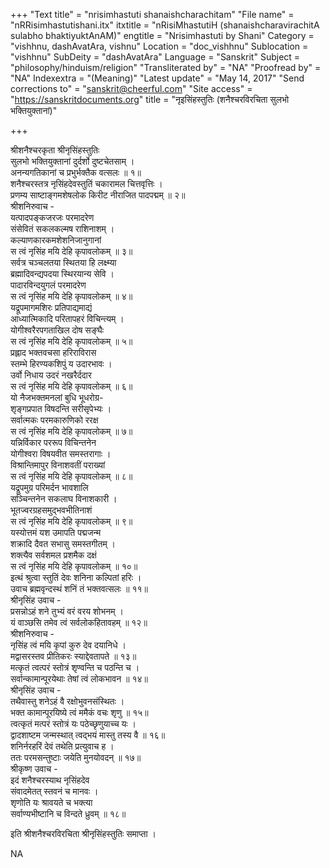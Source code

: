 +++
"Text title" = "nrisimhastuti shanaishcharachitam"
"File name" = "nRRisimhastutishani.itx"
itxtitle = "nRisiMhastutiH (shanaishcharavirachitA sulabho bhaktiyuktAnAM)"
engtitle = "Nrisimhastuti by Shani"
Category = "vishhnu, dashAvatAra, vishnu"
Location = "doc_vishhnu"
Sublocation = "vishhnu"
SubDeity = "dashAvatAra"
Language = "Sanskrit"
Subject = "philosophy/hinduism/religion"
"Transliterated by" = "NA"
"Proofread by" = "NA"
Indexextra = "(Meaning)"
"Latest update" = "May 14, 2017"
"Send corrections to" = "sanskrit@cheerful.com"
"Site access" = "https://sanskritdocuments.org"
title = "नृइसिंहस्तुतिः (शनैश्चरविरचिता सुलभो भक्तियुक्तानां)"

+++
  
 श्रीशनैश्चरकृता श्रीनृसिंहस्तुतिः   
सुलभो भक्तियुक्तानां दुर्दर्शो दुष्टचेतसाम् ।  
अनन्यगतिकानां च प्रभुर्भक्तैक वत्सलः ॥ १॥  
शनैश्चरस्तत्र नृसिंहदेवस्तुतिं चकारामल चित्तवृत्तिः ।  
प्रणम्य साष्टाङ्गमशेषलोक किरीट नीराजित पादपद्मम् ॥ २॥  
श्रीशनिरुवाच -  
यत्पादपङ्कजरजः परमादरेण  
संसेवितं सकलकल्मष राशिनाशम् ।  
कल्याणकारकमशेशनिजानुगानां  
स त्वं नृसिंह मयि देहि कृपावलोकम् ॥ ३॥  
सर्वत्र चञ्चलतया स्थितया हि लक्ष्म्या  
ब्रह्मादिवन्द्यपदया स्थिरयान्य सेवि ।  
पादारविन्दयुगलं परमादरेण  
स त्वं नृसिंह मयि देहि कृपावलोकम् ॥ ४॥  
यद्रूपमागमशिरः प्रतिपाद्यमाद्यं  
आध्यात्मिकादि परितापहरं विचिन्त्यम् ।  
योगीश्वरैरपगताखिल दोष सङ्घैः  
स त्वं नृसिंह मयि देहि कृपावलोकम् ॥ ५॥  
प्रह्लाद भक्तवचसा हरिराविरास  
स्तम्भे हिरण्यकशिपुं य उदारभावः ।  
उर्वो निधाय उदरं नखरैर्ददार  
स त्वं नृसिंह मयि देहि कृपावलोकम् ॥ ६॥  
यो नैजभक्तमनलां बुधि भूधरोग्र-  
शृङ्गप्रपात विषदन्ति सरीसृपेभ्यः ।  
सर्वात्मकः परमकारुणिको ररक्ष  
स त्वं नृसिंह मयि देहि कृपावलोकम् ॥ ७॥  
यन्निर्विकार पररूप विचिन्तनेन  
योगीश्वरा विषयवीत समस्तरागाः ।  
विश्रान्तिमापुर विनाशवतीं पराख्यां  
स त्वं नृसिंह मयि देहि कृपावलोकम् ॥ ८॥  
यद्रूपमुग्र परिमर्दन भावशालि  
सञ्चिन्तनेन सकलाघ विनाशकारी ।  
भूतज्वरग्रहसमुद्भवभीतिनाशं  
स त्वं नृसिंह मयि देहि कृपावलोकम् ॥ ९॥  
यस्योत्तमं यश उमापति पद्मजन्म  
शक्रादि दैवत सभासु समस्तगीतम् ।  
शक्त्यैव सर्वशमल प्रशमैक दक्षं  
स त्वं नृसिंह मयि देहि कृपावलोकम् ॥ १०॥  
इत्थं श्रुत्वा स्तुतिं देवः शनिना कल्पितां हरिः ।  
उवाच ब्रह्मवृन्दस्थं शनिं तं भक्तवत्सलः ॥ ११॥  
श्रीनृसिंह उवाच -  
प्रसन्नोऽहं शने तुभ्यं वरं वरय शोभनम् ।  
यं वाञ्छसि तमेव त्वं सर्वलोकहितावहम् ॥ १२॥  
श्रीशनिरुवाच -  
नृसिंह त्वं मयि कृपां कुरु देव दयानिधे ।  
मद्वासरस्तव प्रीतिकरः स्याद्देवतापते ॥ १३॥  
मत्कृतं त्वत्परं स्तोत्रं शृण्वन्ति च पठन्ति च ।  
सर्वान्कामान्पूरयेथाः तेषां त्वं लोकभावन ॥ १४॥  
श्रीनृसिंह उवाच -  
तथैवास्तु शनेऽहं वै रक्षोभुवनसंस्थितः ।  
भक्त कामान्पूरयिष्ये त्वं ममैकं वचः शृणु ॥ १५॥  
त्वत्कृतं मत्परं स्तोत्रं यः पठेच्छृणुयाच्च यः ।  
द्वादशाष्टम जन्मस्थात् त्वद्भयं मास्तु तस्य वै ॥ १६॥  
शनिर्नरहरिं देवं तथेति प्रत्युवाच ह ।  
ततः परमसन्तुष्टाः जयेति मुनयोवदन् ॥ १७॥  
श्रीकृष्ण उवाच -  
इदं शनैश्चरस्याथ नृसिंहदेव  
संवादमेतत् स्तवनं च मानवः ।  
शृणोति यः श्रावयते च भक्त्या  
सर्वाण्यभीष्टानि च विन्दते ध्रुवम् ॥ १८॥  
  
इति श्रीशनैश्चरविरचिता श्रीनृसिंहस्तुतिः समाप्ता ।  
  
NA  
  
